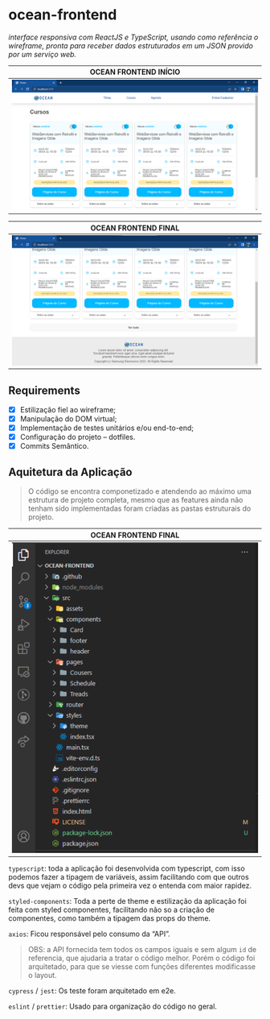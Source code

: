 # ocean-frontend

_interface responsiva com ReactJS e TypeScript, usando como referência o wireframe, pronta para receber dados estruturados em um JSON provido por um serviço web._

OCEAN FRONTEND INÍCIO |
:-------------------------:|
<img src="./.github/ocean1.png" />|

OCEAN FRONTEND FINAL |
:-------------------------:|
<img src="./.github/ocean2.png" />|
## Requirements

  - [x] Estilização fiel ao wireframe;
  - [x] Manipulação do DOM virtual;
  - [x] Implementação de testes unitários e/ou end-to-end;
  - [x] Configuração do projeto – dotfiles.
  - [x] Commits Semântico.

## Aquitetura da Aplicação

> O código se encontra componetizado e atendendo ao máximo uma estrutura de projeto completa, mesmo que as features ainda não tenham sido implementadas foram criadas as pastas estruturais do projeto.

OCEAN FRONTEND FINAL |
:-------------------------:|
<img src="./.github/code.png" />|



`typescript`: toda a aplicação foi desenvolvida com typescript, com isso podemos fazer a tipagem de variáveis, assim facilitando com que outros devs que vejam o código pela primeira vez o entenda com maior rapidez.

`styled-components`: Toda a perte de theme e estilização da aplicação foi feita com styled componentes, facilitando não so a criação de componentes, como também a tipagem das props do theme.

`axios`: Ficou responsável pelo consumo da “API”.

> OBS: a API fornecida tem todos os campos iguais e sem algum `id` de referencia, que ajudaria a tratar o código melhor. Porém o código foi arquitetado, para que se viesse com funções diferentes modificasse o layout.

`cypress` / `jest`: Os teste foram arquitetado em e2e.

`eslint` / `prettier`: Usado para organização do código no geral.
